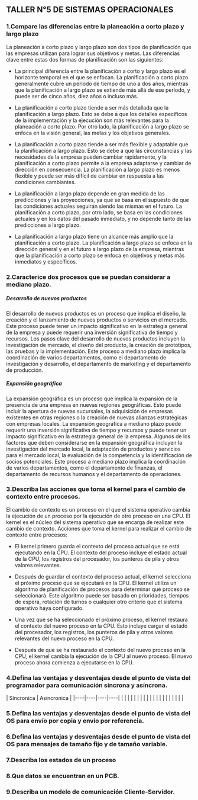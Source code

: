 ## TALLER N°5 DE SISTEMAS OPERACIONALES


### 1.Compare las diferencias entre la planeación a corto plazo y largo plazo

La planeación a corto plazo y largo plazo son dos tipos de planificación que las empresas utilizan para lograr sus objetivos y metas. Las diferencias clave entre estas dos formas de planificación son las siguientes:

* La principal diferencia entre la planificación a corto y largo plazo es el horizonte temporal en el que se enfocan. La planificación a corto plazo generalmente cubre un período de tiempo de uno a dos años, mientras que la planificación a largo plazo se extiende más allá de ese período, y puede ser de cinco años, diez años o incluso más.

* La planificación a corto plazo tiende a ser más detallada que la planificación a largo plazo. Esto se debe a que los detalles específicos de la implementación y la ejecución son más relevantes para la planeación a corto plazo. Por otro lado, la planificación a largo plazo se enfoca en la visión general, las metas y los objetivos generales.

* La planificación a corto plazo tiende a ser más flexible y adaptable que la planificación a largo plazo. Esto se debe a que las circunstancias y las necesidades de la empresa pueden cambiar rápidamente, y la planificación a corto plazo permite a la empresa adaptarse y cambiar de dirección en consecuencia. La planificación a largo plazo es menos flexible y puede ser más difícil de cambiar en respuesta a las condiciones cambiantes.

* La planificación a largo plazo depende en gran medida de las predicciones y las proyecciones, ya que se basa en el supuesto de que las condiciones actuales seguirán siendo las mismas en el futuro. La planificación a corto plazo, por otro lado, se basa en las condiciones actuales y en los datos del pasado inmediato, y no depende tanto de las predicciones a largo plazo.

* La planificación a largo plazo tiene un alcance más amplio que la planificación a corto plazo. La planificación a largo plazo se enfoca en la dirección general y en el futuro a largo plazo de la empresa, mientras que la planificación a corto plazo se enfoca en objetivos y metas más inmediatos y específicos.

### 2.Caracterice dos procesos que se puedan considerar a mediano plazo.

##### Desarrollo de nuevos productos

El desarrollo de nuevos productos es un proceso que implica el diseño, la creación y el lanzamiento de nuevos productos o servicios en el mercado. Este proceso puede tener un impacto significativo en la estrategia general de la empresa y puede requerir una inversión significativa de tiempo y recursos. Los pasos clave del desarrollo de nuevos productos incluyen la investigación de mercado, el diseño del producto, la creación de prototipos, las pruebas y la implementación. Este proceso a mediano plazo implica la coordinación de varios departamentos, como el departamento de investigación y desarrollo, el departamento de marketing y el departamento de producción.

##### Expansión geográfica 

La expansión geográfica es un proceso que implica la expansión de la presencia de una empresa en nuevas regiones geográficas. Esto puede incluir la apertura de nuevas sucursales, la adquisición de empresas existentes en otras regiones o la creación de nuevas alianzas estratégicas con empresas locales. La expansión geográfica a mediano plazo puede requerir una inversión significativa de tiempo y recursos y puede tener un impacto significativo en la estrategia general de la empresa. Algunos de los factores que deben considerarse en la expansión geográfica incluyen la investigación del mercado local, la adaptación de productos y servicios para el mercado local, la evaluación de la competencia y la identificación de socios potenciales. Este proceso a mediano plazo implica la coordinación de varios departamentos, como el departamento de finanzas, el departamento de recursos humanos y el departamento de operaciones.

### 3.Describa las acciones que toma el kernel para el cambio de contexto entre procesos.

El cambio de contexto es un proceso en el que el sistema operativo cambia la ejecución de un proceso por la ejecución de otro proceso en una CPU. El kernel es el núcleo del sistema operativo que se encarga de realizar este cambio de contexto. Acciones que toma el kernel para realizar el cambio de contexto entre procesos:

* El kernel primero guarda el contexto del proceso actual que se está ejecutando en la CPU. El contexto del proceso incluye el estado actual de la CPU, los registros del procesador, los punteros de pila y otros valores relevantes.

* Después de guardar el contexto del proceso actual, el kernel selecciona el próximo proceso que se ejecutará en la CPU. El kernel utiliza un algoritmo de planificación de procesos para determinar qué proceso se seleccionará. Este algoritmo puede ser basado en prioridades, tiempos de espera, rotación de turnos o cualquier otro criterio que el sistema operativo haya configurado.

* Una vez que se ha seleccionado el próximo proceso, el kernel restaura el contexto del nuevo proceso en la CPU. Esto incluye cargar el estado del procesador, los registros, los punteros de pila y otros valores relevantes del nuevo proceso en la CPU.

* Después de que se ha restaurado el contexto del nuevo proceso en la CPU, el kernel cambia la ejecución de la CPU al nuevo proceso. El nuevo proceso ahora comienza a ejecutarse en la CPU.

### 4.Defina las ventajas y desventajas desde el punto de vista del programador para comunicación síncrona y asíncrona.

|   Síncronica    |  Asíncronica   |
|----|----|----|----|
|   |   |   |   |
|   |   |   |   |
|   |   |   |   |
|   |   |   |   |

### 5.Defina las ventajas y desventajas desde el punto de vista del OS para envío por copia y envío por referencia.

### 6.Defina las ventajas y desventajas desde el punto de vista del OS para mensajes de tamaño fijo y de tamaño variable.

### 7.Describa los estados de un proceso

### 8.Que datos se encuentran en un PCB.

### 9.Describa un modelo de comunicación Cliente-Servidor.
